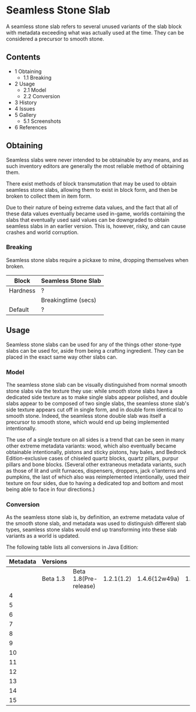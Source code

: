 # Seamless Stone Slab
A seamless stone slab refers to several unused variants of the slab block with metadata exceeding what was actually used at the time. They can be considered a precursor to smooth stone.

## Contents
- 1 Obtaining
	- 1.1 Breaking
- 2 Usage
	- 2.1 Model
	- 2.2 Conversion
- 3 History
- 4 Issues
- 5 Gallery
	- 5.1 Screenshots
- 6 References

## Obtaining
Seamless slabs were never intended to be obtainable by any means, and as such inventory editors are generally the most reliable method of obtaining them.

There exist methods of block transmutation that may be used to obtain seamless stone slabs, allowing them to exist in block form, and then be broken to collect them in item form.

Due to their nature of being extreme data values, and the fact that all of these data values eventually became used in-game, worlds containing the slabs that eventually used said values can be downgraded to obtain seamless slabs in an earlier version. This is, however, risky, and can cause crashes and world corruption.

### Breaking
Seamless stone slabs require a pickaxe to mine, dropping themselves when broken.

| Block    | Seamless Stone Slab |
|----------|---------------------|
| Hardness | ?                   |
|          | Breakingtime (secs) |
| Default  | ?                   |

## Usage
Seamless stone slabs can be used for any of the things other stone-type slabs can be used for, aside from being a crafting ingredient. They can be placed in the exact same way other slabs can.

### Model
The seamless stone slab can be visually distinguished from normal smooth stone slabs via the texture they use: while smooth stone slabs have a dedicated side texture as to make single slabs appear polished, and double slabs appear to be composed of two single slabs, the seamless stone slab's side texture appears cut off in single form, and in double form identical to smooth stone. Indeed, the seamless stone double slab was itself a precursor to smooth stone, which would end up being implemented intentionally.

The use of a single texture on all sides is a trend that can be seen in many other extreme metadata variants: wood, which also eventually became obtainable intentionally, pistons and sticky pistons, hay bales, and Bedrock Edition-exclusive cases of chiseled quartz blocks, quartz pillars, purpur pillars and bone blocks. (Several other extraneous metadata variants, such as those of lit and unlit furnaces, dispensers, droppers, jack o'lanterns and pumpkins, the last of which also was reimplemented intentionally, used their texture on four sides, due to having a dedicated top and bottom and most being able to face in four directions.)

### Conversion
As the seamless stone slab is, by definition, an extreme metadata value of the smooth stone slab, and metadata was used to distinguish different slab types, seamless stone slabs would end up transforming into these slab variants as a world is updated.

The following table lists all conversions in Java Edition:

| Metadata | Versions |                       |            |               |             |
|----------|----------|-----------------------|------------|---------------|-------------|
|          | Beta 1.3 | Beta 1.8(Pre-release) | 1.2.1(1.2) | 1.4.6(12w49a) | 1.5(13w02a) |
| 4        |          |                       |            |               |             |
| 5        |          |                       |            |               |             |
| 6        |          |                       |            |               |             |
| 7        |          |                       |            |               |             |
| 8        |          |                       |            |               |             |
| 9        |          |                       |            |               |             |
| 10       |          |                       |            |               |             |
| 11       |          |                       |            |               |             |
| 12       |          |                       |            |               |             |
| 13       |          |                       |            |               |             |
| 14       |          |                       |            |               |             |
| 15       |          |                       |            |               |             |


